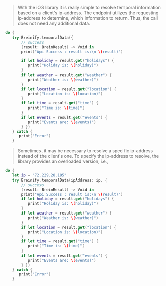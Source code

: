 <blockquote class="lang-specific ios">
<p>With the iOS library it is really simple to resolve temporal information
based on a client's ip-address. The endpoint utilizes the requesting ip-address to
determine, which information to return. Thus, the call does not need any additional 
data.</p>
</blockquote>

>
```swift
do {
   try Breinify.temporalData({
       // success
       (result: BreinResult) -> Void in
       print("Api Success : result is:\n \(result)")

       if let holiday = result.get("holidays") {
          print("Holiday is: \(holiday)")
       }
       if let weather = result.get("weather") {
          print("Weather is: \(weather)")
       }
       if let location = result.get("location") {
          print("Location is: \(location)")
       }
       if let time = result.get("time") {
          print("Time is: \(time)")
       }
       if let events = result.get("events") {
          print("Events are: \(events)")
       } })
   } catch {
      print("Error")
   }

```

<blockquote class="lang-specific ios">
<p>Sometimes, it may be necessary to resolve a specific ip-address instead of the client's
one. To specify the ip-address to resolve, the library provides an overloaded version, i.e.,</p>
</blockquote>

>
```swift
do {
   let ip = "72.229.28.185"
   try Breinify.temporalData(ipAddress: ip, {
       // success
       (result: BreinResult) -> Void in
       print("Api Success : result is:\n \(result)")
       if let holiday = result.get("holidays") {
          print("Holiday is: \(holiday)")
       }
       if let weather = result.get("weather") {
          print("Weather is: \(weather)")
       }
       if let location = result.get("location") {
          print("Location is: \(location)")
       }
       if let time = result.get("time") {
          print("Time is: \(time)")
       }
       if let events = result.get("events") {
          print("Events are: \(events)")
       } })
   } catch {
      print("Error")
   }
```